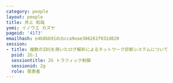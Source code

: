 ```yaml
---
category: people
layout: people
title: 井上 和哉
yomi: イノウエ カズヤ
pageid: '4173'
emailhash: e4b0bb91dcbcca9eae386261f031d820
session:
- title: 複数のIDSを用いたログ解析によるネットワーク診断システムについて
  psid: 2G-1
  sessiontitle: 2G トラフィック制御
  sessionid: 2g
  role: 発表者
---
```


